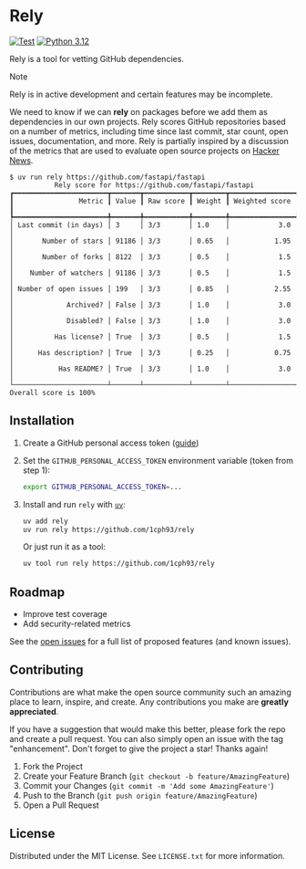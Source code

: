 # Rely

[![Test](https://github.com/1cph93/rely/actions/workflows/test.yml/badge.svg?branch=main&event=push)](https://github.com/1cph93/rely/actions/workflows/test.yml)
[![Python 3.12](https://img.shields.io/badge/python-3.12-blue.svg)](https://www.python.org/downloads/release/python-312/)

Rely is a tool for vetting GitHub dependencies.

> [!NOTE]
>
> Rely is in active development and certain features may be incomplete.


We need to know if we can **rely** on packages before we add them as dependencies in our own projects.  Rely scores GitHub repositories based on a number of metrics, including time since last commit, star count, open issues, documentation, and more.  Rely is partially inspired by a discussion of the metrics that are used to evaluate open source projects on [Hacker News](https://news.ycombinator.com/item?id=17257062).

```console
$ uv run rely https://github.com/fastapi/fastapi
           Rely score for https://github.com/fastapi/fastapi
┏━━━━━━━━━━━━━━━━━━━━━━━┳━━━━━━━┳━━━━━━━━━━━┳━━━━━━━━┳━━━━━━━━━━━━━━━━┓
┃                Metric ┃ Value ┃ Raw score ┃ Weight ┃ Weighted score ┃
┡━━━━━━━━━━━━━━━━━━━━━━━╇━━━━━━━╇━━━━━━━━━━━╇━━━━━━━━╇━━━━━━━━━━━━━━━━┩
│ Last commit (in days) │ 3     │ 3/3       │ 1.0    │            3.0 │
│       Number of stars │ 91186 │ 3/3       │ 0.65   │           1.95 │
│       Number of forks │ 8122  │ 3/3       │ 0.5    │            1.5 │
│    Number of watchers │ 91186 │ 3/3       │ 0.5    │            1.5 │
│ Number of open issues │ 199   │ 3/3       │ 0.85   │           2.55 │
│             Archived? │ False │ 3/3       │ 1.0    │            3.0 │
│             Disabled? │ False │ 3/3       │ 1.0    │            3.0 │
│          Has license? │ True  │ 3/3       │ 0.5    │            1.5 │
│      Has description? │ True  │ 3/3       │ 0.25   │           0.75 │
│           Has README? │ True  │ 3/3       │ 1.0    │            3.0 │
└───────────────────────┴───────┴───────────┴────────┴────────────────┘
Overall score is 100%
```

## Installation

1. Create a GitHub personal access token ([guide](https://docs.github.com/en/authentication/keeping-your-account-and-data-secure/managing-your-personal-access-tokens))

2. Set the `GITHUB_PERSONAL_ACCESS_TOKEN` environment variable (token from step 1):
   ```sh
   export GITHUB_PERSONAL_ACCESS_TOKEN=...
   ```

3. Install and run `rely` with [`uv`](https://docs.astral.sh/uv/getting-started/installation/):
   ```sh
   uv add rely
   uv run rely https://github.com/1cph93/rely
   ```

   Or just run it as a tool:
   ```sh
   uv tool run rely https://github.com/1cph93/rely
   ```


## Roadmap

- Improve test coverage
- Add security-related metrics

See the [open issues](https://github.com/1cph93/rely/issues) for a full list of proposed features (and known issues).


## Contributing

Contributions are what make the open source community such an amazing place to learn, inspire, and create. Any contributions you make are **greatly appreciated**.

If you have a suggestion that would make this better, please fork the repo and create a pull request. You can also simply open an issue with the tag "enhancement".
Don't forget to give the project a star! Thanks again!

1. Fork the Project
2. Create your Feature Branch (`git checkout -b feature/AmazingFeature`)
3. Commit your Changes (`git commit -m 'Add some AmazingFeature'`)
4. Push to the Branch (`git push origin feature/AmazingFeature`)
5. Open a Pull Request


## License

Distributed under the MIT License. See `LICENSE.txt` for more information.
